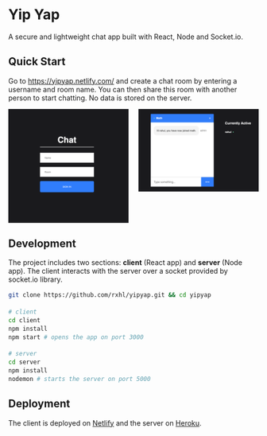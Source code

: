 # Yip Yap

A secure and lightweight chat app built with React, Node and Socket.io.

## Quick Start

Go to https://yipyap.netlify.com/ and create a chat room by entering a username and room name. You can then share this room with another person to start chatting. No data is stored on the server.

<div style="display: grid; grid-template-columns: repeat(2, 1fr); grid-gap: 20px;">
  <img src="/assets/yipyap.png" width="350px" />
  <img src="/assets/room.png" width="350px" />
</div>


## Development

The project includes two sections: **client** (React app) and **server** (Node app). The client interacts with the server over a socket provided by socket.io library.

```bash
git clone https://github.com/rxhl/yipyap.git && cd yipyap

# client
cd client
npm install
npm start # opens the app on port 3000

# server
cd server
npm install
nodemon # starts the server on port 5000
```

## Deployment

The client is deployed on [Netlify](https://www.netlify.com/) and the server on [Heroku](https://www.heroku.com/).

